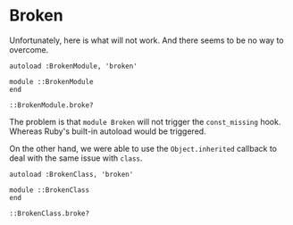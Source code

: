 # Broken 

Unfortunately, here is what will not work. And there seems to be no way
to overcome.

    autoload :BrokenModule, 'broken'

    module ::BrokenModule
    end

    ::BrokenModule.broke?

The problem is that `module Broken` will not trigger the `const_missing` hook.
Whereas Ruby's built-in autoload would be triggered.

On the other hand, we were able to use the `Object.inherited` callback to deal
with the same issue with `class`.

    autoload :BrokenClass, 'broken'

    module ::BrokenClass
    end

    ::BrokenClass.broke?

